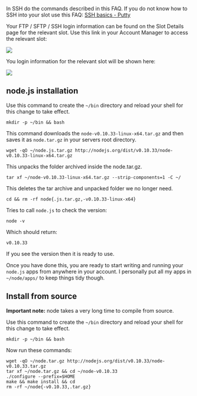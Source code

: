 
In SSH do the commands described in this FAQ. If you do not know how to SSH into your slot use this FAQ: [SSH basics - Putty](https://www.feralhosting.com/faq/view?question=12)

Your FTP / SFTP / SSH login information can be found on the Slot Details page for the relevant slot. Use this link in your Account Manager to access the relevant slot:

![](https://raw.github.com/feralhosting/feralfilehosting/master/Feral%20Wiki/0%20Generic/slot_detail_link.png)

You login information for the relevant slot will be shown here:

![](https://raw.github.com/feralhosting/feralfilehosting/master/Feral%20Wiki/0%20Generic/slot_detail_ssh.png)

node.js installation
---

Use this command to create the `~/bin` directory and reload your shell for this change to take effect.

~~~
mkdir -p ~/bin && bash
~~~

This command downloads the `node-v0.10.33-linux-x64.tar.gz` and then saves it as `node.tar.gz` in your servers root directory.

~~~
wget -qO ~/node.js.tar.gz http://nodejs.org/dist/v0.10.33/node-v0.10.33-linux-x64.tar.gz
~~~

This unpacks the folder archived inside the node.tar.gz.

~~~
tar xf ~/node-v0.10.33-linux-x64.tar.gz --strip-components=1 -C ~/
~~~

This deletes the tar archive and unpacked folder we no longer need.

~~~
cd && rm -rf node{.js.tar.gz,-v0.10.33-linux-x64}
~~~

Tries to call `node.js` to check the version:

~~~
node -v
~~~

Which should return:

~~~
v0.10.33
~~~

If you see the version then it is ready to use.

Once you have done this, you are ready to start writing and running your `node.js` apps from anywhere in your account. I personally put all my apps in `~/node/apps/` to keep things tidy though.

Install from source
---

**Important note:** node takes a very long time to compile from source.

Use this command to create the `~/bin` directory and reload your shell for this change to take effect.

~~~
mkdir -p ~/bin && bash
~~~

Now run these commands:

~~~
wget -qO ~/node.tar.gz http://nodejs.org/dist/v0.10.33/node-v0.10.33.tar.gz
tar xf ~/node.tar.gz && cd ~/node-v0.10.33
./configure --prefix=$HOME
make && make install && cd
rm -rf ~/node{-v0.10.33,.tar.gz}
~~~



